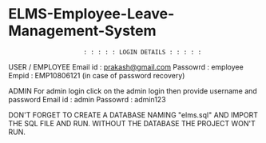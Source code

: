 # ELMS-Employee-Leave-Management-System

                         : : : : : LOGIN DETAILS : : : : : 
USER / EMPLOYEE
Email id : prakash@gmail.com
Passowrd : employee
Empid : EMP10806121 (in case of password recovery)

ADMIN
For admin login click on the admin login then provide username and password
Email id : admin
Passowrd : admin123

DON'T FORGET TO CREATE A DATABASE NAMING "elms.sql" AND IMPORT THE SQL FILE AND RUN.
WITHOUT THE DATABASE THE PROJECT WON'T RUN.
